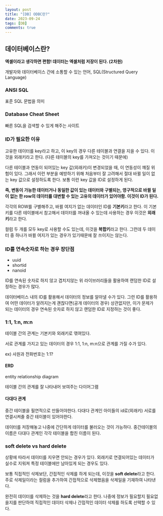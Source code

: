 ```yaml
---
layout: post
title: "[DB] ODBC란?"
date: 2023-09-24
tags: [DB]
comments: true
---
```


## 데이터베이스란?

**엑셀이라고 생각하면 편함! 데이터는 엑셀처럼 저장이 된다. (2차원)**

개발자와 데이터베이스 간에 소통할 수 있는 언어, SQL(Structured Query Language)

### ANSI SQL

표준 SQL 문법을 의미

### Database Cheat Sheet

빠른 SQL을 검색할 수 있게 해주는 사이트

### ID가 필요한 이유

고유한 데이터를 key라고 하고, 이 key의 경우 다른 테이블과 연결을 지을 수 있다. 이것을 외래키라고 한다. (다른 테이블의 key를 가져오는 것이기 때문에)

다른 테이블과 연동이 되어있는 key 값(외래키)이 변경되었을 때, 이 연동성이 꺠질 위험이 있다. 그래서 이런 부분을 예방하기 위해 처음부터 잘 고려해서 절대 바뀔 일이 없는 key 값으로 설정하도록 한다. 보통 이런 key 값을 ID로 설정하게 된다.

**즉, 변동이 가능한 데이터거나 동일한 값이 있는 데이터와 구별되는, 영구적으로 바뀔 일이 없는 한 row의 데이터를 대변할 수 있는 고유의 데이터가 있어야함. 이것이 ID가 된다.**

각각의 ROW를 구별해주고, 바뀔 여지가 없는 데이터인 ID를 **기본키**라고 한다. 이 기본키를 다른 테이블에서 참고해서 데이터를 꺼내올 수 있는데 사용하는 경우 이것은 **외래키**라고 한다.

컬럼 두 개를 모두 key로 사용할 수도 있는데, 이것을 **복합키**라고 한다. 그런데 두 데이터 중 하나가 바뀔 여지가 있는 경우가 있기때문에 잘 쓰이지는 않는다.

### ID를 연속숫자로 하는 경우 장단점

- uuid
- shortid
- nanoid

ID를 연속된 숫자로 하지 않고 겹치지않는 위 라이브러리들을 활용하여 랜덤한 ID로 설정하는 경우가 많다.

데이터베이스 내의 ID를 활용해서 데이터의 정보를 알아낼 수가 있다. 그런 ID를 활용하여 어떤 데이터가 알려지는게 괜찮다면(공개 데이터의 경우) 상관없지만, 이가 문제가 되는 데이터의 경우 연속된 숫자로 하지 않고 랜덤한 ID로 지정하는 것이 좋다.

### 1:1, 1:n, m:n

테이블 간의 관계는 기본키와 외래키로 엮여있다.

서로 관계를 가지고 있는 데이터의 경우 1:1, 1:n, m:n으로 관계를 가질 수가 있다.

ex) 사원과 전화번호는 1:1?

#### ERD

entity relationship diagram

테이블 간의 관계를 잘 나타내어 보여주는 다이어그램

#### 다대다 관계

중간 테이블을 필연적으로 만들어야한다. 다대다 관계인 아이들의 id로(외래키) 서로를 연결시켜줄 중간 테이블이 있어야한다.

데이터를 저장해놓고 나중에 간단하게 데이터를 불러오는 것이 가능하다. 중간테이블의 이름은 다대다 관계인 각각 테이블을 합친 이름이 된다.

### soft delete vs hard delete

상황에 따라서 데이터를 지우면 안되는 경우가 있다. 외래키로 연결되어있는 데이터가 실수로 지워져 특정 테이블에만 남아있게 되는 경우도 있다.

보통 직접적인 삭제보단, 간접적인 삭제를 하게 되는데, 이것을 **soft delete**라고 한다. 주로 삭제일이라는 컬럼을 추가하여 간접적으로 삭제했음을 삭제일을 기재하여 나타낸다.

완전히 데이터를 삭제하는 것을 **hard delete**라고 한다. 나중에 정보가 필요할지 필요없을지를 판단하여 직접적인 데이터 삭제나 간접적인 데이터 삭제를 하도록 선택할 수 있다.
